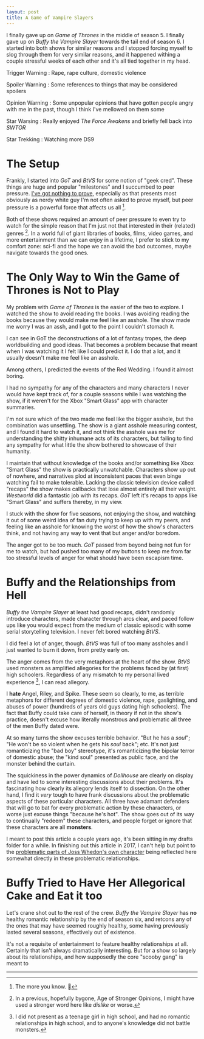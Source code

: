 ```yaml
---
layout: post
title: A Game of Vampire Slayers
---
```


I finally gave up on *Game of Thrones* in the middle of season 5. I
finally gave up on *Buffy the Vampire Slayer* towards the tail end of
season 6. I started into both shows for similar reasons and
I stopped forcing myself to slog through them for very similar reasons,
and it happened withing a couple stressful weeks of each other and it's all
tied together in my head.

Trigger Warning
: Rape, rape culture, domestic violence

Spoiler Warning
: Some references to things that may be considered spoilers

Opinion Warning
: Some unpopular opinions that have gotten people angry with me in the
  past, though I think I've mellowed on them some

Star Warsing
: Really enjoyed *The Force Awakens* and briefly fell back into *SWTOR*

Star Trekking
: Watching more DS9

# The Setup

Frankly, I started into *GoT* and *BtVS* for some notion of "geek cred".
These things are huge and popular "milestones" and I succumbed to peer
pressure. [I've got nothing to
prove](http://www.youtube.com/watch?v=s4Rjy5yW1gQ), especially as that
presents most obviously as nerdy white guy I'm not often asked to prove myself,
but peer pressure is a powerful force that affects us all [^1].

Both of these shows required an amount of peer pressure to even try to
watch for the simple reason that I'm just not that interested in their
(related) genres [^2]. In a world full of giant libraries of books,
films, video games, and more entertainment than we can enjoy in a
lifetime, I prefer to stick to my comfort zone: sci-fi and the hope
we can avoid the bad outcomes, maybe navigate towards the good ones.

# The Only Way to Win the Game of Thrones is Not to Play

My problem with *Game of Thrones* is the easier of the two to explore.
I watched the show to avoid reading the books. I was avoiding reading
the books because they would make me feel like an asshole. The show
made me worry I was an assh, and I got to the point I couldn't
stomach it.

I can see in GoT the deconstructions of a lot of fantasy tropes, the
deep worldbuilding and good ideas. That becomes a problem because
that meant when I was watching it I felt like I could predict it.
I do that a lot, and it usually doesn't make me feel like an asshole.

Among others, I predicted the events of the Red Wedding. I found it
almost boring.

I had no sympathy for any of the characters and many characters I
never would have kept track of, for a couple seasons while I was
watching the show, if it weren't for the Xbox "Smart Glass" app with
character summaries.

I'm not sure which of the two made me feel like the bigger asshole, but
the combination was unsettling. The show is a giant asshole measuring
contest, and I found it hard to watch it, and not think the asshole
was me for understanding the shitty inhumane acts of its characters, but
failing to find any sympathy for what little the show bothered to showcase
of their humanity.

I maintain that without knowledge of the books and/or something like
Xbox "Smart Glass" the show is practically unwatchable. Characters
show up out of nowhere, and narratives plod at inconsistent paces that
even binge watching fail to make tolerable. Lacking the classic television
device called "recaps" the show makes callbacks that lose almost entirely
all their weight. *Westworld* did a fantastic job with its recaps. *GoT*
left it's recaps to apps like "Smart Glass" and suffers thereby, in my
view.

I stuck with the show for five seasons, not enjoying the show, and
watching it out of some weird idea of fan duty trying to keep up with my peers,
and feeling like an asshole for knowing the worst of how the show's characters
think, and not having any way to vent that but anger and/or boredom.

The anger got to be too much. *GoT* passed from beyond being not
fun for me to watch, but had pushed too many of my buttons to keep
me from far too stressful levels of anger for what should have been
escapism time.

# Buffy and the Relationships from Hell

*Buffy the Vampire Slayer* at least had good recaps, didn't randomly
introduce characters, made character through arcs clear, and paced
follow ups like you would expect from the medium of classic episodic
with some serial storytelling television. I never felt bored watching
*BtVS*.

I did feel a lot of anger, though. *BtVS* was full of too many
assholes and I just wanted to burn it down, from pretty early on.

The anger comes from the very metaphors at the heart of the show.
*BtVS* used monsters as amplified allegories for the problems faced
by (at first) high schoolers. Regardless of any mismatch to my
personal lived experience [^3], I can read allegory.

I **hate** Angel, Riley, and Spike. These seem so clearly, to me,
as terrible metaphors for different degrees of domestic violence,
rape, gaslighting, and abuses of power (hundreds of years old guys dating high schoolers).
The fact that Buffy could take care of herself, in theory if not in the show's practice,
doesn't excuse how literally monstrous and problematic all three
of the men Buffy dated were.

At so many turns the show excuses terrible behavior. "But he has a *soul*";
"He won't be so violent when he gets his *soul* back"; etc. It's not
just romanticizing the "bad boy" stereotype, it's romanticizing the
bipolar terror of domestic abuse; the "kind soul" presented as public
face, and the monster behind the curtain.

The squickiness in the power dynamics of *Dollhouse* are clearly on
display and have led to some interesting discussions about their
problems. It's fascinating how clearly its allegory lends itself to
dissection. On the other hand, I find it *very* tough to have frank
discussions about the problematic aspects of these particular characters.
All three have adamant defenders that will go to bat for every
problematic action by these characters, or worse just excuse things
"because he's hot". The show goes out of its way to continually
"redeem" these characters, and people forget or ignore that these
characters are all **monsters**.

I meant to post this article a couple years ago, it's been sitting in my
drafts folder for a while. In finishing out this article in 2017, I can't
help but point to the [problematic parts of Joss Whedon's own character](https://www.themarysue.com/kai-cole-joss-whedon-hypocrisy/)
being reflected here somewhat directly in these problematic relationships.

# Buffy Tried to Have Her Allegorical Cake and Eat it too

Let's crane shot out to the rest of the crew. *Buffy the Vampire Slayer*
has **no** healthy romantic relationship by the end of season six, and
retcons any of the ones that may have seemed roughly healthy, some having
previously lasted several seasons, effectively out of existence.

It's not a requisite of entertainment to feature healthy relationships
at all. Certainly that isn't always dramatically interesting. But for a
show so largely about its relationships, and how supposedly the core
"scooby gang" is meant to

----

[^1]: The more you know. 🌠

[^2]:
    In a previous, hopefully bygone, Age of Stronger Opinions, I might
    have used a stronger word here like *dislike* or worse.

[^3]:
    I did not present as a teenage girl in high school, and had no
    romantic relationships in high school, and to anyone's knowledge
    did not battle monsters.

<!-- vim: set ai spell tw=72 ft=markdown: -->
